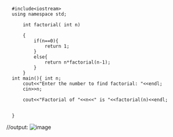 ~~~// Recursion:
  #include<iostream>
  using namespace std;
   
      int factorial( int n)
      
      {  
          if(n==0){
              return 1;
          }
          else{
              return n*factorial(n-1);
          }
      }
  int main(){ int n;
      cout<<"Enter the number to find factorial: "<<endl;
      cin>>n;
       
      cout<<"Factorial of "<<n<<" is "<<factorial(n)<<endl;
      
      
  }
~~~
//output:
![image](https://github.com/user-attachments/assets/ec168af1-eafa-4eaf-bae4-8b68545a7ce3)

